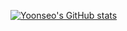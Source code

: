 [![Yoonseo's GitHub stats](https://github-readme-stats.vercel.app/api?username=YoonseoPark)](https://github.com/YoonseoPark/github-readme-stats)
